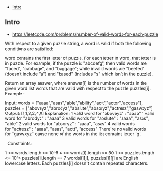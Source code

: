 - [Intro](#intro)

## Intro

- https://leetcode.com/problems/number-of-valid-words-for-each-puzzle

With respect to a given puzzle string, a word is valid if both the following conditions are satisfied:

word contains the first letter of puzzle.
For each letter in word, that letter is in puzzle.
	For example, if the puzzle is "abcdefg", then valid words are "faced", "cabbage", and "baggage"; while invalid words are "beefed" (doesn't include "a") and "based" (includes "s" which isn't in the puzzle).

Return an array answer, where answer[i] is the number of words in the given word list words that are valid with respect to the puzzle puzzles[i].
 
Example :

Input: 
words = ["aaaa","asas","able","ability","actt","actor","access"], 
puzzles = ["aboveyz","abrodyz","abslute","absoryz","actresz","gaswxyz"]
Output: [1,1,3,2,4,0]
Explanation:
1 valid word for "aboveyz" : "aaaa" 
1 valid word for "abrodyz" : "aaaa"
3 valid words for "abslute" : "aaaa", "asas", "able"
2 valid words for "absoryz" : "aaaa", "asas"
4 valid words for "actresz" : "aaaa", "asas", "actt", "access"
There're no valid words for "gaswxyz" cause none of the words in the list contains letter 'g'.

 
Constraints:

1 <= words.length <= 10^5
4 <= words[i].length <= 50
1 <= puzzles.length <= 10^4
puzzles[i].length == 7
words[i][j], puzzles[i][j] are English lowercase letters.
Each puzzles[i] doesn't contain repeated characters.

